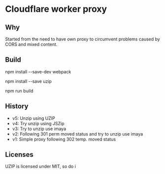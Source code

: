 # Cloudflare worker proxy

## Why
Started from the need to have own proxy to circumvent problems caused by CORS and mixed content.

## Build
npm install --save-dev webpack

npm install --save uzip

npm run build

## History
  - v5: Unzip using UZIP
  - v4: Try unzip using JSZip
  - v3: Try to unzip use imaya
  - v2: Following 301 perm moved status and try to unzip use imaya
  - v1: Simple proxy following 302 temp. moved status

## Licenses
UZIP is licensed under MIT, so do i

